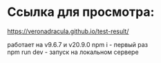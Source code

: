 # Ссылка для просмотра:  
https://veronadracula.github.io/test-result/  

работает на v9.6.7 и v20.9.0
npm i - первый раз  
npm run dev - запуск на локальном сервере
